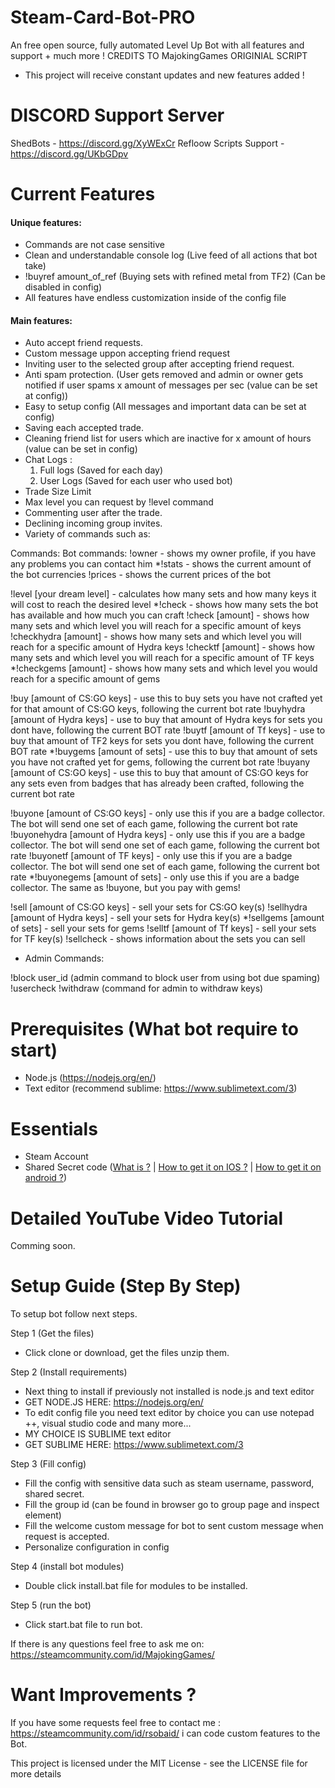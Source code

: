 # Steam-Card-Bot-PRO
An free open source, fully automated Level Up Bot with all features and support + much more !
CREDITS TO MajokingGames ORIGINIAL SCRIPT

- This project will receive constant updates and new features added !

# DISCORD Support Server

ShedBots - https://discord.gg/XyWExCr
Refloow Scripts Support - https://discord.gg/UKbGDpv

# Current Features

#### Unique features: 

- Commands are not case sensitive
- Clean and understandable console log (Live feed of all actions that bot take)
- !buyref amount_of_ref (Buying sets with refined metal from TF2) (Can be disabled in config)
- All features have endless customization inside of the config file

#### Main features: 

- Auto accept friend requests.
- Custom message uppon accepting friend request
- Inviting user to the selected group after accepting friend request.
- Anti spam protection. (User gets removed and admin or owner gets notified if user spams x amount of messages per sec (value can be set at config))
- Easy to setup config (All messages and important data can be set at config)
- Saving each accepted trade.
- Cleaning friend list for users which are inactive for x amount of hours (value can be set in config)
- Chat Logs :
    1. Full logs (Saved for each day)
    2. User Logs (Saved for each user who used bot)
- Trade Size Limit
- Max level you can request by !level command
- Commenting user after the trade.
- Declining incoming group invites.
- Variety of commands such as:

Commands:
Bot commands:
!owner - shows my owner profile, if you have any problems you can contact him
*!stats - shows the current amount of the bot currencies
!prices - shows the current prices of the bot

!level [your dream level] - calculates how many sets and how many keys it will cost to reach the desired level
*!check - shows how many sets the bot has available and how much you can craft
!check [amount] - shows how many sets and which level you will reach for a specific amount of keys
!checkhydra [amount] - shows how many sets and which level you will reach for a specific amount of Hydra keys
!checktf [amount] - shows how many sets and which level you will reach for a specific amount of TF keys
*!checkgems [amount] - shows how many sets and which level you would reach for a specific amount of gems

!buy [amount of CS:GO keys] - use this to buy sets you have not crafted yet for that amount of CS:GO keys, following the current bot rate
!buyhydra [amount of Hydra keys] - use to buy that amount of Hydra keys for sets you dont have, following the current BOT rate
!buytf [amount of Tf keys] - use to buy that amount of TF2 keys for sets you dont have, following the current BOT rate
*!buygems [amount of sets] - use this to buy that amount of sets you have not crafted yet for gems, following the current bot rate
!buyany [amount of CS:GO keys] - use this to buy that amount of CS:GO keys for any sets even from badges that has already been crafted, following the current bot rate

!buyone [amount of CS:GO keys] - only use this if you are a badge collector. The bot will send one set of each game, following the current bot rate
!buyonehydra [amount of Hydra keys] - only use this if you are a badge collector. The bot will send one set of each game, following the current bot rate
!buyonetf [amount of TF keys] - only use this if you are a badge collector. The bot will send one set of each game, following the current bot rate
*!buyonegems [amount of sets] - only use this if you are a badge collector. The same as !buyone, but you pay with gems!

!sell [amount of CS:GO keys] - sell your sets for CS:GO key(s)
!sellhydra [amount of Hydra keys] - sell your sets for Hydra key(s)
*!sellgems [amount of sets] - sell your sets for gems
!selltf [amount of Tf keys] - sell your sets for TF key(s)
!sellcheck - shows information about the sets you can sell

- Admin Commands:

!block user_id (admin command to block user from using bot due spaming)
!usercheck
!withdraw (command for admin to withdraw keys) 


# Prerequisites (What bot require to start)
- Node.js (https://nodejs.org/en/)
- Text editor (recommend sublime: https://www.sublimetext.com/3)

# Essentials
- Steam Account
- Shared Secret code ([What is ?](https://searchsecurity.techtarget.com/definition/shared-secret) | [How to get it on IOS ?](https://forums.backpack.tf/topic/45995-guide-how-to-get-your-shared-secret-from-ios-device-steam-mobile/) | [How to get it on android ?](https://forums.backpack.tf/topic/46354-guide-how-to-find-the-steam-identity_secret-on-an-android-phone/))

# Detailed YouTube Video Tutorial

Comming soon.

# Setup Guide (Step By Step)

To setup bot follow next steps.

Step 1 (Get the files)
- Click clone or download, get the files unzip them. 

Step 2 (Install requirements)
- Next thing to install if previously not installed is node.js and text editor
- GET NODE.JS HERE: https://nodejs.org/en/
- To edit config file you need text editor by choice you can use notepad ++, visual studio code and many more...
- MY CHOICE IS SUBLIME text editor
- GET SUBLIME HERE: https://www.sublimetext.com/3

Step 3 (Fill config)
- Fill the config with sensitive data such as steam username, password, shared secret.
- Fill the group id (can be found in browser go to group page and inspect element)
- Fill the welcome custom message for bot to sent custom message when request is accepted.
- Personalize configuration in config

Step 4 (install bot modules)
- Double click install.bat file for modules to be installed.

Step 5 (run the bot)
- Click start.bat file to run bot.

If there is any questions feel free to ask me on: https://steamcommunity.com/id/MajokingGames/

# Want Improvements ?

If you have some requests feel free to contact me : https://steamcommunity.com/id/rsobaid/ i can code custom features to the Bot.

This project is licensed under the MIT License - see the LICENSE file for more details
